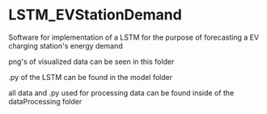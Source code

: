 # LSTM_EVStationDemand
Software for implementation of a LSTM for the purpose of forecasting a EV charging station's energy demand

png's of visualized data can be seen in this folder

.py of the LSTM can be found in the model folder

all data and .py used for processing data can be found inside of the dataProcessing folder
